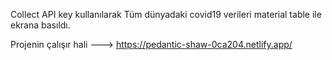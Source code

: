 Collect API key kullanılarak Tüm dünyadaki covid19 verileri material table ile ekrana basıldı. 

Projenin çalışır hali ---> https://pedantic-shaw-0ca204.netlify.app/
